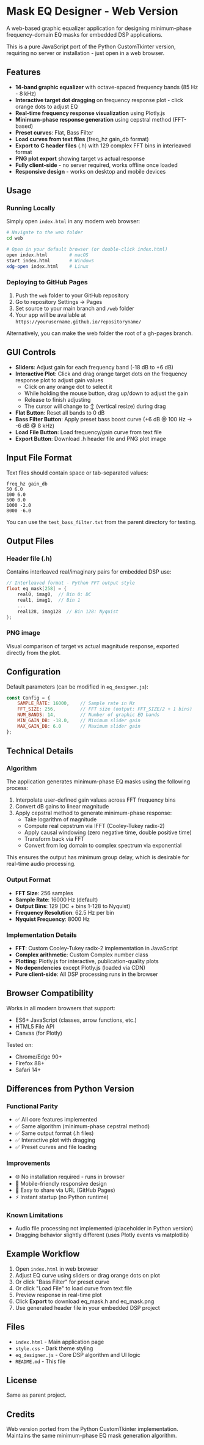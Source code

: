 # Mask EQ Designer - Web Version

A web-based graphic equalizer application for designing minimum-phase frequency-domain EQ masks for embedded DSP applications.

This is a pure JavaScript port of the Python CustomTkinter version, requiring no server or installation - just open in a web browser.

## Features

- **14-band graphic equalizer** with octave-spaced frequency bands (85 Hz - 8 kHz)
- **Interactive target dot dragging** on frequency response plot - click orange dots to adjust EQ
- **Real-time frequency response visualization** using Plotly.js
- **Minimum-phase response generation** using cepstral method (FFT-based)
- **Preset curves**: Flat, Bass Filter
- **Load curves from text files** (freq_hz gain_db format)
- **Export to C header files** (.h) with 129 complex FFT bins in interleaved format
- **PNG plot export** showing target vs actual response
- **Fully client-side** - no server required, works offline once loaded
- **Responsive design** - works on desktop and mobile devices

## Usage

### Running Locally

Simply open `index.html` in any modern web browser:

```bash
# Navigate to the web folder
cd web

# Open in your default browser (or double-click index.html)
open index.html        # macOS
start index.html       # Windows
xdg-open index.html    # Linux
```

### Deploying to GitHub Pages

1. Push the `web` folder to your GitHub repository
2. Go to repository Settings → Pages
3. Set source to your main branch and `/web` folder
4. Your app will be available at `https://yourusername.github.io/repositoryname/`

Alternatively, you can make the web folder the root of a gh-pages branch.

## GUI Controls

- **Sliders**: Adjust gain for each frequency band (-18 dB to +6 dB)
- **Interactive Plot**: Click and drag orange target dots on the frequency response plot to adjust gain values
  - Click on any orange dot to select it
  - While holding the mouse button, drag up/down to adjust the gain
  - Release to finish adjusting
  - The cursor will change to ↕ (vertical resize) during drag
- **Flat Button**: Reset all bands to 0 dB
- **Bass Filter Button**: Apply preset bass boost curve (+6 dB @ 100 Hz → -6 dB @ 8 kHz)
- **Load File Button**: Load frequency/gain curve from text file
- **Export Button**: Download .h header file and PNG plot image

## Input File Format

Text files should contain space or tab-separated values:
```
freq_hz gain_db
50 6.0
100 6.0
500 0.0
1000 -2.0
8000 -6.0
```

You can use the `test_bass_filter.txt` from the parent directory for testing.

## Output Files

### Header file (.h)
Contains interleaved real/imaginary pairs for embedded DSP use:
```c
// Interleaved format - Python FFT output style
float eq_mask[258] = {
    real0, imag0,  // Bin 0: DC
    real1, imag1,  // Bin 1
    ...
    real128, imag128  // Bin 128: Nyquist
};
```

### PNG image
Visual comparison of target vs actual magnitude response, exported directly from the plot.

## Configuration

Default parameters (can be modified in `eq_designer.js`):

```javascript
const Config = {
    SAMPLE_RATE: 16000,    // Sample rate in Hz
    FFT_SIZE: 256,         // FFT size (output: FFT_SIZE/2 + 1 bins)
    NUM_BANDS: 14,         // Number of graphic EQ bands
    MIN_GAIN_DB: -18.0,    // Minimum slider gain
    MAX_GAIN_DB: 6.0       // Maximum slider gain
};
```

## Technical Details

### Algorithm

The application generates minimum-phase EQ masks using the following process:

1. Interpolate user-defined gain values across FFT frequency bins
2. Convert dB gains to linear magnitude
3. Apply cepstral method to generate minimum-phase response:
   - Take logarithm of magnitude
   - Compute real cepstrum via IFFT (Cooley-Tukey radix-2)
   - Apply causal windowing (zero negative time, double positive time)
   - Transform back via FFT
   - Convert from log domain to complex spectrum via exponential

This ensures the output has minimum group delay, which is desirable for real-time audio processing.

### Output Format

- **FFT Size**: 256 samples
- **Sample Rate**: 16000 Hz (default)
- **Output Bins**: 129 (DC + bins 1-128 to Nyquist)
- **Frequency Resolution**: 62.5 Hz per bin
- **Nyquist Frequency**: 8000 Hz

### Implementation Details

- **FFT**: Custom Cooley-Tukey radix-2 implementation in JavaScript
- **Complex arithmetic**: Custom Complex number class
- **Plotting**: Plotly.js for interactive, publication-quality plots
- **No dependencies** except Plotly.js (loaded via CDN)
- **Pure client-side**: All DSP processing runs in the browser

## Browser Compatibility

Works in all modern browsers that support:
- ES6+ JavaScript (classes, arrow functions, etc.)
- HTML5 File API
- Canvas (for Plotly)

Tested on:
- Chrome/Edge 90+
- Firefox 88+
- Safari 14+

## Differences from Python Version

### Functional Parity
- ✅ All core features implemented
- ✅ Same algorithm (minimum-phase cepstral method)
- ✅ Same output format (.h files)
- ✅ Interactive plot with dragging
- ✅ Preset curves and file loading

### Improvements
- 🌐 No installation required - runs in browser
- 📱 Mobile-friendly responsive design
- 🔗 Easy to share via URL (GitHub Pages)
- ⚡ Instant startup (no Python runtime)

### Known Limitations
- Audio file processing not implemented (placeholder in Python version)
- Dragging behavior slightly different (uses Plotly events vs matplotlib)

## Example Workflow

1. Open `index.html` in web browser
2. Adjust EQ curve using sliders or drag orange dots on plot
3. Or click "Bass Filter" for preset curve
4. Or click "Load File" to load curve from text file
5. Preview response in real-time plot
6. Click **Export** to download eq_mask.h and eq_mask.png
7. Use generated header file in your embedded DSP project

## Files

- `index.html` - Main application page
- `style.css` - Dark theme styling
- `eq_designer.js` - Core DSP algorithm and UI logic
- `README.md` - This file

## License

Same as parent project.

## Credits

Web version ported from the Python CustomTkinter implementation.
Maintains the same minimum-phase EQ mask generation algorithm.
